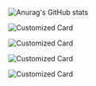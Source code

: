 ![Anurag's GitHub stats](https://github-readme-stats.vercel.app/api?username=TheMelody&bg_color=30,e96443,904e95&title_color=fff&text_color=fff)


![Customized Card](https://github-readme-stats.vercel.app/api/pin?username=TheMelody&show_owner=TheMelody&repo=ComposeCameraxOpenGL&show_icons=true&title_color=fff&icon_color=fff&text_color=fff&bg_color=30,e96443,904e95)

![Customized Card](https://github-readme-stats.vercel.app/api/pin?username=TheMelody&show_owner=TheMelody&repo=ComposeIOSSwitchButton&show_icons=true&title_color=fff&icon_color=fff&text_color=fff&bg_color=30,e96443,904e95)

![Customized Card](https://github-readme-stats.vercel.app/api/pin?username=TheMelody&show_owner=TheMelody&repo=LotteryTrend&show_icons=true&title_color=fff&icon_color=fff&text_color=fff&bg_color=30,e96443,904e95)


![Customized Card](https://github-readme-stats.vercel.app/api/pin?username=TheMelody&show_owner=TheMelody&repo=FlutterRatingbar&show_icons=true&title_color=fff&icon_color=fff&text_color=fff&bg_color=30,e96443,904e95)

 
<!--
**TheMelody/TheMelody** is a ✨ _special_ ✨ repository because its `README.md` (this file) appears on your GitHub profile.

Here are some ideas to get you started:

- 🔭 I’m currently working on ...
- 🌱 I’m currently learning ...
- 👯 I’m looking to collaborate on ...
- 🤔 I’m looking for help with ...
- 💬 Ask me about ...
- 📫 How to reach me: ...
- 😄 Pronouns: ...
- ⚡ Fun fact: ...
-->
